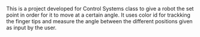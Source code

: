 This is a project developed for Control Systems class to give a robot the set point in order for it to move at a certain angle.
It uses color id for trackking the finger tips and measure the angle between the different positions given as input by the user.
